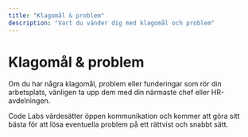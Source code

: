 ```yaml
---
title: "Klagomål & problem"
description: "Vart du vänder dig med klagomål och problem"
---
```


# Klagomål & problem

Om du har några klagomål, problem eller funderingar som rör din arbetsplats, vänligen ta upp dem med din närmaste chef eller HR-avdelningen.

Code Labs värdesätter öppen kommunikation och kommer att göra sitt bästa för att lösa eventuella problem på ett rättvist och snabbt sätt.